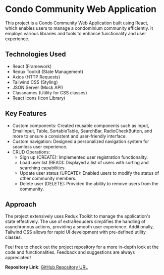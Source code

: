 # Condo Community Web Application

This project is a Condo Community Web Application built using React, which enables users to manage a condominium community efficiently. It employs various libraries and tools to enhance functionality and user experience.

## Technologies Used

- React (Framework)
- Redux Toolkit (State Management)
- Axios (HTTP Requests)
- Tailwind CSS (Styling)
- JSON Server (Mock API)
- Classnames (Utility for CSS classes)
- React Icons (Icon Library)

## Key Features

- Custom components: Created reusable components such as Input, EmailInput, Table, SortableTable, SearchBar, RadioCheckButton, and more to ensure a consistent and user-friendly interface.
- Custom navigation: Designed a personalized navigation system for seamless user experience.
- CRUD Operations:
  - Sign up (CREATE): Implemented user registration functionality.
  - Load user list (READ): Displayed a list of users with sorting and searching capabilities.
  - Update user status (UPDATE): Enabled users to modify the status of other community members.
  - Delete user (DELETE): Provided the ability to remove users from the community.

## Approach

The project extensively uses Redux Toolkit to manage the application's state effectively. The use of extraReducers simplifies the handling of asynchronous actions, providing a smooth user experience. Additionally, Tailwind CSS allows for rapid UI development with pre-defined utility classes.

Feel free to check out the project repository for a more in-depth look at the code and functionalities. Feedback and suggestions are always appreciated!

**Repository Link:** [GitHub Repository URL](https://github.com/elriot/condo)
 